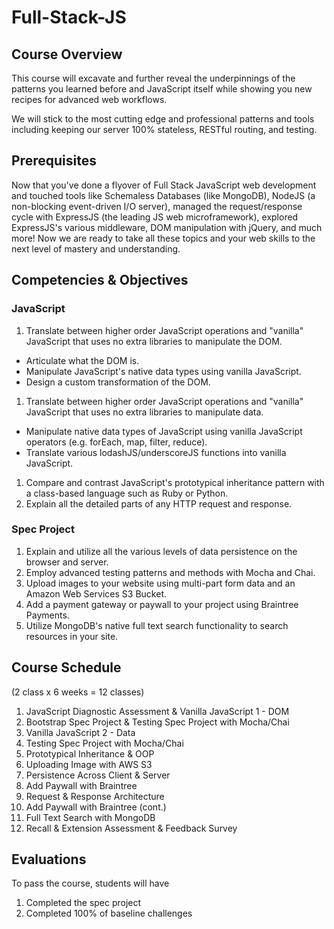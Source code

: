 # Full-Stack-JS

## Course Overview

This course will excavate and further reveal the underpinnings of the patterns you learned before and JavaScript itself while showing you new recipes for advanced web workflows.

We will stick to the most cutting edge and professional patterns and tools including keeping our server 100% stateless, RESTful routing, and testing.

## Prerequisites

Now that you've done a flyover of Full Stack JavaScript web development and touched tools like Schemaless Databases (like MongoDB), NodeJS (a non-blocking event-driven I/O server), managed the request/response cycle with ExpressJS (the leading JS web microframework), explored ExpressJS's various middleware, DOM manipulation with jQuery, and much more! Now we are ready to take all these topics and your web skills to the next level of mastery and understanding.

## Competencies & Objectives

### JavaScript

1. Translate between higher order JavaScript operations and "vanilla" JavaScript that uses no extra libraries to manipulate the DOM.
  * Articulate what the DOM is.
  * Manipulate JavaScript's native data types using vanilla JavaScript.
  * Design a custom transformation of the DOM.
1. Translate between higher order JavaScript operations and "vanilla" JavaScript that uses no extra libraries to manipulate data.
  * Manipulate native data types of JavaScript using vanilla JavaScript operators (e.g. forEach, map, filter, reduce).
  * Translate various lodashJS/underscoreJS functions into vanilla JavaScript.
1. Compare and contrast JavaScript's prototypical inheritance pattern with a class-based language such as Ruby or Python.
1. Explain all the detailed parts of any HTTP request and response.

### Spec Project


1. Explain and utilize all the various levels of data persistence on the browser and server.
1. Employ advanced testing patterns and methods with Mocha and Chai.
1. Upload images to your website using multi-part form data and an Amazon Web Services S3 Bucket.
1. Add a payment gateway or paywall to your project using Braintree Payments.
1. Utilize MongoDB's native full text search functionality to search resources in your site.

## Course Schedule

(2 class x 6 weeks = 12 classes)

1. JavaScript Diagnostic Assessment & Vanilla JavaScript 1 - DOM
2. Bootstrap Spec Project & Testing Spec Project with Mocha/Chai
3. Vanilla JavaScript 2 - Data
4. Testing Spec Project with Mocha/Chai
5. Prototypical Inheritance & OOP
6. Uploading Image with AWS S3
7. Persistence Across Client & Server
8. Add Paywall with Braintree
9. Request & Response Architecture
10. Add Paywall with Braintree (cont.)
11. Full Text Search with MongoDB
12. Recall & Extension Assessment & Feedback Survey

## Evaluations

To pass the course, students will have

1. Completed the spec project
1. Completed 100% of baseline challenges

